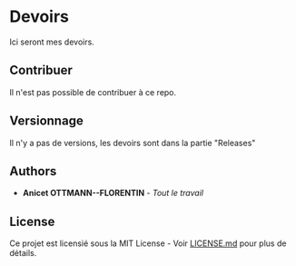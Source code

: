# Devoirs

Ici seront mes devoirs.

## Contribuer

Il n'est pas possible de contribuer à ce repo.

## Versionnage

Il n'y a pas de versions, les devoirs sont dans la partie "Releases"

## Authors

* **Anicet OTTMANN--FLORENTIN** - *Tout le travail*

## License

Ce projet est licensié sous la MIT License - Voir [LICENSE.md](LICENSE.md) pour plus de détails.